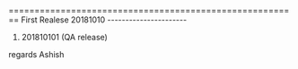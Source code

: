 ========================================================
	First Realese 20181010
	----------------------


1. 201810101  (QA release) 

regards
Ashish
